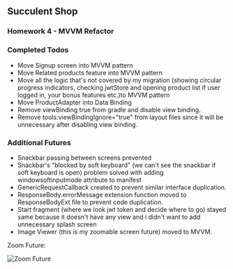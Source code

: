## Succulent Shop

### Homework 4 - MVVM Refactor

### Completed Todos

* Move Signup screen into MVVM pattern
* Move Related products feature into MVVM pattern
* Move all the logic that's not covered by my migration (showing circular progress indicators, checking jwtStore and opening product list if user logged in, your bonus features etc.)to MVVM pattern
* Move ProductAdapter into Data Binding
* Remove viewBinding true from gradle and disable view binding.
* Remove tools:viewBindingIgnore="true" from layout files since it will be unnecessary after disabling view binding.

### Additional Futures

* Snackbar passing between screens prevented
* Snackbar's "blocked by soft keyboard" (we can't see the snackbar if soft keyboard is open) problem solved with adding windowsoftinputmode attribute to manifest
* GenericRequestCallback created to prevent similar interface duplication.
* ResponseBody.errorMessage extension function moved to ResponseBodyExt file to prevent code duplication.
* Start fragment (where we look jwt token and decide where to go) stayed same because it doesn't have any view and i didn't want to add unnecessary splash screen 
* Image Viewer (this is my zoomable screen future) moved to MVVM. 

Zoom Future:

![Zoom Future](https://i.imgur.com/nt0AftU.png)

